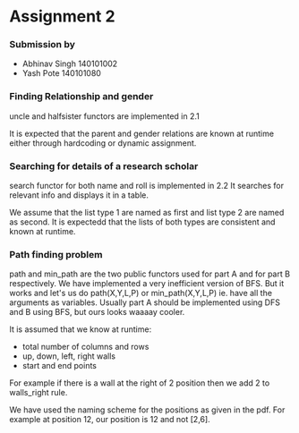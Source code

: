# Assignment 2

### Submission by
* Abhinav Singh 140101002
* Yash Pote 140101080

### Finding Relationship and gender
uncle and halfsister functors are implemented in 2.1

It is expected that the parent and gender relations are known at runtime either through hardcoding or dynamic assignment.

### Searching for details of a research scholar
search functor for both name and roll is implemented in 2.2
It searches for relevant info and displays it in a table.

We assume that the list type 1 are named as first and list type 2 are named as second.
It is expectedd that the lists of both types are consistent and known at runtime.

### Path finding problem

path and min_path are the two public functors used for part A and for part B respectively.
We have implemented a very inefficient version of BFS. But it works and let's us do path(X,Y,L,P) or min_path(X,Y,L,P) ie. have all the arguments as variables. Usually part A should be implemented using DFS and B using BFS, but ours looks waaaay cooler. 

It is assumed that we know at runtime:
* total number of columns and rows
* up, down, left, right walls
* start and end points

For example if there is a wall at the right of 2 position then we add 2 to walls_right rule.

We have used the naming scheme for the positions as given in the pdf. For example at position 12, our position is 12 and not [2,6].
